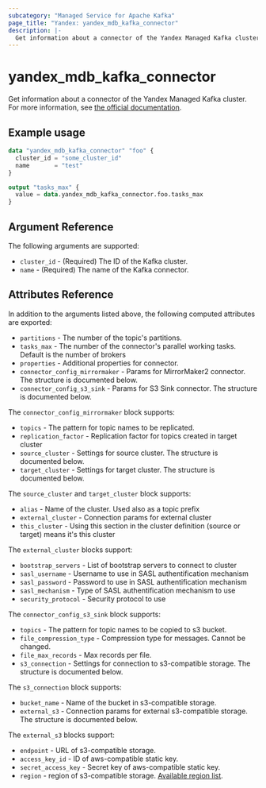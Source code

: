 ```yaml
---
subcategory: "Managed Service for Apache Kafka"
page_title: "Yandex: yandex_mdb_kafka_connector"
description: |-
  Get information about a connector of the Yandex Managed Kafka cluster.
---
```



# yandex_mdb_kafka_connector




Get information about a connector of the Yandex Managed Kafka cluster. For more information, see [the official documentation](https://cloud.yandex.com/docs/managed-kafka/concepts).

## Example usage

```terraform
data "yandex_mdb_kafka_connector" "foo" {
  cluster_id = "some_cluster_id"
  name       = "test"
}

output "tasks_max" {
  value = data.yandex_mdb_kafka_connector.foo.tasks_max
}
```

## Argument Reference

The following arguments are supported:

* `cluster_id` - (Required) The ID of the Kafka cluster.
* `name` - (Required) The name of the Kafka connector.

## Attributes Reference

In addition to the arguments listed above, the following computed attributes are exported:

* `partitions` - The number of the topic's partitions.
* `tasks_max` - The number of the connector's parallel working tasks. Default is the number of brokers
* `properties` - Additional properties for connector.
* `connector_config_mirrormaker` - Params for MirrorMaker2 connector. The structure is documented below.
* `connector_config_s3_sink` - Params for S3 Sink connector. The structure is documented below.

The `connector_config_mirrormaker` block supports:
* `topics` - The pattern for topic names to be replicated.
* `replication_factor` - Replication factor for topics created in target cluster
* `source_cluster` - Settings for source cluster. The structure is documented below.
* `target_cluster` - Settings for target cluster. The structure is documented below.

The `source_cluster` and `target_cluster` block supports:
* `alias` - Name of the cluster. Used also as a topic prefix
* `external_cluster` - Connection params for external cluster
* `this_cluster` - Using this section in the cluster definition (source or target) means it's this cluster

The `external_cluster` blocks support:
* `bootstrap_servers` - List of bootstrap servers to connect to cluster
* `sasl_username` - Username to use in SASL authentification mechanism
* `sasl_password` - Password to use in SASL authentification mechanism
* `sasl_mechanism` - Type of SASL authentification mechanism to use
* `security_protocol` - Security protocol to use

The `connector_config_s3_sink` block supports:
* `topics` - The pattern for topic names to be copied to s3 bucket.
* `file_compression_type` - Сompression type for messages. Cannot be changed.
* `file_max_records` - Max records per file.
* `s3_connection` - Settings for connection to s3-compatible storage. The structure is documented below.

The `s3_connection` block supports:
* `bucket_name` - Name of the bucket in s3-compatible storage.
* `external_s3` - Connection params for external s3-compatible storage. The structure is documented below.

The `external_s3` blocks support:
* `endpoint` - URL of s3-compatible storage.
* `access_key_id` - ID of aws-compatible static key.
* `secret_access_key` - Secret key of aws-compatible static key.
* `region` - region of s3-compatible storage. [Available region list](https://docs.aws.amazon.com/AWSJavaSDK/latest/javadoc/com/amazonaws/regions/Regions.html).
